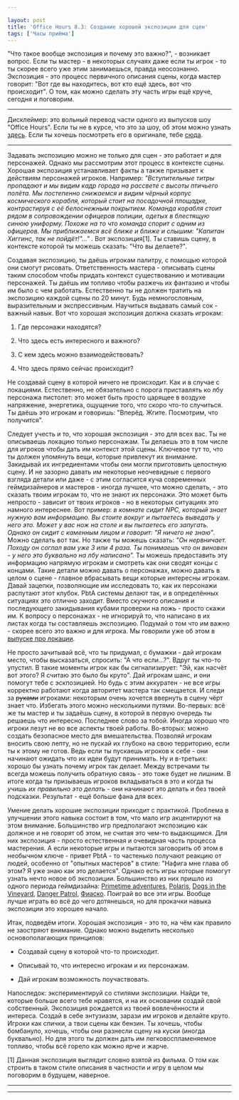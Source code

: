 ```yaml
---

layout: post
title: 'Office Hours 8.3: Создание хорошей экспозиции для сцен'
tags: ['Часы приёма']
---
```


"Что такое вообще экспозиция и почему это важно?", - возникает вопрос. Если ты мастер - в некоторых случаях даже если ты игрок - то ты скорее всего уже этим занимаешься, правда неосознанно. Экспозиция - это процесс первичного описания сцены, когда мастер говорит: "Вот где вы находитесь, вот кто ещё здесь, вот что происходит". О том, как можно сделать эту часть игры ещё круче, сегодня и поговорим.





* * *





Дисклеймер: это вольный перевод части одного из выпусков шоу "Office Hours". Если ты не в курсе, что это за шоу, об этом можно узнать [здесь](https://wunderwaffla.wordpress.com/2017/03/21/что-за-office-hours/). Если ты хочешь посмотреть его в оригинале, тебе [сюда](https://www.youtube.com/playlist?list=PLAmPx8nWedFVGdrP2JmcYzdvZC8sWV5b4).  





* * *



Задавать экспозицию можно не только для сцен - это работает и для персонажей. Однако мы рассмотрим этот процесс в контексте сцены. Хорошая экспозиция устанавливает факты а также призывает к действиям персонажей игроков. Например:
_"Вступительные титры пропадают и мы видим кадр города на рассвете с высоты птичьего полёта. Мы постепенно снижаемся и видим чёрный корпус космического корабля, который стоит на посадочной площадке, контрастируя с её белоснежным покрытием. Команда корабля стоит рядом в сопровождении офицеров полиции, одетых в блестящую синюю униформу. Похоже на то что команда спорит с одним из офицеров. Мы приближаемся всё ближе и ближе и слышим: "Капитан Хиггинс, так не пойдёт!"..." ._
Вот экспозиция[1]. Ты ставишь сцену, в контексте которой ты можешь сказать: "Что вы делаете?".

Создавая экспозицию, ты даёшь игрокам палитру, с помощью которой они смогут рисовать. Ответственность мастера - описывать сцены таким способом чтобы придать контекст существованию и мотивации персонажей. Ты даёшь им топливо чтобы разжечь их фантазию и чтобы им было с чем работать. Естественно ты не должен тратить на экспозицию каждой сцены по 20 минут. Будь немногословным, выразительным и экспрессивным. Научиться выдавать самый сок - важный навык. Вот что хорошая экспозиция должна сказать игрокам:




    
  1. Где персонажи находятся?

    
  2. Что здесь есть интересного и важного?

    
  3. С кем здесь можно взаимодействовать?

    
  4. Что здесь прямо сейчас происходит?



Не создавай сцену в которой ничего не происходит. Как и в случае с локациями. Естественно, не обязательно с порога приставлять ко лбу персонажа пистолет: это может быть просто царящее в воздухе напряжение, энергетика, ощущение того, что скоро что-то случиться. Ты даёшь это игрокам и говоришь: "Вперёд. Жгите. Посмотрим, что получится".

Следует учесть и то, что хорошая экспозиция - это для всех вас. Ты не описываешь локацию только персонажам. Ты делаешь это в том числе для игроков чтобы дать им контекст этой сцены. Ключевое тут то, что ты должен упомянуть вещи, которые привлекут их внимание. Закидывай их ингредиентами чтобы они могли приготовить целостную сцену. И не зазорно давать им некоторые неочевидные с первого взгляда детали или даже - с этим согласится куча современных геймдизайнеров и мастеров - иногда лучшее, что можно сделать, - это сказать твоим игрокам то, что не знают их персонажи. Это может быть непросто - зависит от твоих игроков - но в некоторых ситуациях это намного интереснее. Вот пример: _в комнате сидит NPC, который знает нужную вам информацию. Вы стоите вокруг и пытаетесь выведать у него это. Может у вас нож на столе и вы пытаетесь его запугать. Однако он сидит с каменным лицом и говорит: "Я ничего не знаю"_. Можно сделать вот так. Но также ты можешь сказать: _"Он нервничает. Походу он соглал вам уже 3 или 4 раза. Ты понимаешь что он виновен - у него это буквально на лбу написано"._ Ты можешь предоставить эту информацию напрямую игрокам и смотреть как они сводят концы с концами. Такие детали можно давать о персонажах, можно давать в целом о сцене - главное вбрасывать вещи которые интересны игрокам. Давай зацепки, позволяющие им исследовать то, как их персонажи распутают этот клубок. PbtA системы делают так, и в определённых ситуациях это отлично заходит. Вместо скучного описания и последующего закидывания кубами проверки на ложь - просто скажи им. К вопросу о персонажах - не игнорируй то, что написано в их листах когда ты составляешь экспозицию. Подумай о том что им важно - скорее всего это важно и для игрока. Мы говорили уже об этом в [выпуске про локации](https://wunderwaffla.wordpress.com/2017/04/22/o_o_14_1/).

Не просто зачитывай всё, что ты придумал, с бумажки - дай игрокам место, чтобы высказаться, спросить: "А что если...?". Вдруг ты что-то упустил. В такие моменты игрок как бы сигнализирует: "Эй, как насчёт вот этого? Я считаю это было бы круто". Дай игрокам шанс, и они помогут тебе с эскпозицией. Но будь с этим аккуратен - не все игры корректно работают когда авторитет мастера так смещается. И следи за <del>руками</del> игроками: некоторым очень хочется ввернуть в сцену чёрт знает что. Избегать этого можно несколькими путями. Во-первых: всё же ты мастер и ты задаёшь сцену, в которой в первую очередь ты решаешь что интересно. Последнее слово за тобой. Иногда хорошо что игроки лезут не во все аспекты твоей работы. Во-вторых: можно создать безопасное место для вмешательства. Позволяй игрокам вносить свою лепту, но не пускай их глубоко на свою территорию, если ты к этому не готов. Ведь если ты пускаешь игроков к себе - они начинают ожидать что их идеи будут принимать. Ну и в-третьих: хорошо бы узнать почему игрок так делает. Между встречами ты всегда можешь получить обратную связь - это тоже будет не лишним. В итоге когда ты призываешь игроков вкладываться в это и когда ты _учишь их правильно это делать_ - они начинают это делать и без твоей подсказки. Результат - ещё больше фана для всех.

Умение делать хорошие экспозиции приходит с практикой. Проблема в улучшении этого навыка состоит в том, что мало игр акцентируют на этом внимание. Большинство игр предполагают экспозицию как должное и не говорят об этом, не считая это чем-то выдающимся. Для них экспозиция - просто естественная и очевидная часть процесса мастерения. А если некоторые игры и пытаются заговорить об этом в необычном ключе - привет PbtA - то частенько получают реакцию от людей, особенно от "опытных мастеров" в стиле: "Нафига мне глава об этом? Я уже знаю как это делается". Однако есть игры которые помогут узнать нечто новое об экспозиции. Большинство из них пришло из одного периода геймдизайна: [Primetime adventures](http://www.dog-eared-designs.com/primetime-adventures/), [Polaris](https://index.rpg.net/display-entry.phtml?mainid=3010), [Dogs in the Vineyard](http://www.lumpley.com/dogs.html), [Danger Patrol](http://www.dangerpatrol.com/), [Фиаско](https://studio101.ru/fiasco/ST0401). Поиграй во все эти игры. Вообще лучше играть во всё до чего дотянешься, но для прокачки навыка экспозиции это хорошее начало.

Итак, подведём итоги. Хорошая экспозиция - это то, на чём как правило не заостряют внимание. Однако можно выделить несколько основополагающих принципов:




    
  * Создавай сцену в которой что-то происходит.

    
  * Описывай то, что интересно игрокам и их персонажам.

    
  * Дай игрокам возможность поучаствовать.



Напоследок: экспериментируй со стилями экспозиции. Найди те, которые больше всего тебе нравятся, и на их основании создай свой собственный. Экспозиция рождается из твоей вовлечённости и интереса. Создай в себе энтузиазм, зарази им игроков и делайте круто. Игроки как спички, а твои сцены как бензин. Ты хочешь, чтобы бомбануло, хочешь, чтобы они разнесли сцену на куски (иногда буквально). Но для этого ты должен дать им легковоспламеняемое топливо, чтобы всё горело как можно ярче и жарче.

[1] Данная экспозиция выглядит словно взятой из фильма. О том как строить в таком стиле описания в частности и игру в целом мы поговорим в будущем, наверное.



* * *












* * *
